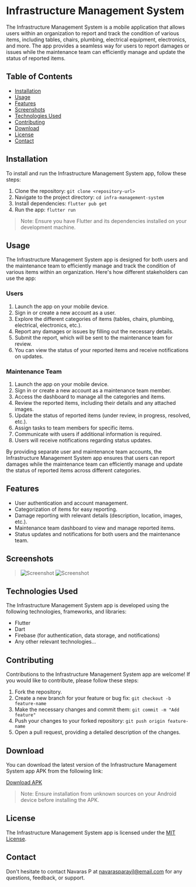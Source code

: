 # Infrastructure Management System

The Infrastructure Management System is a mobile application that allows users within an organization to report and track the condition of various items, including tables, chairs, plumbing, electrical equipment, electronics, and more. The app provides a seamless way for users to report damages or issues while the maintenance team can efficiently manage and update the status of reported items.

## Table of Contents
- [Installation](#installation)
- [Usage](#usage)
- [Features](#features)
- [Screenshots](#screenshots)
- [Technologies Used](#technologies-used)
- [Contributing](#contributing)
- [Download](#download)
- [License](#license)
- [Contact](#contact)

## Installation

To install and run the Infrastructure Management System app, follow these steps:

1. Clone the repository: `git clone <repository-url>`
2. Navigate to the project directory: `cd infra-management-system`
3. Install dependencies: `flutter pub get`
4. Run the app: `flutter run`

> Note: Ensure you have Flutter and its dependencies installed on your development machine.

## Usage

The Infrastructure Management System app is designed for both users and the maintenance team to efficiently manage and track the condition of various items within an organization. Here's how different stakeholders can use the app:

### Users

1. Launch the app on your mobile device.
2. Sign in or create a new account as a user.
3. Explore the different categories of items (tables, chairs, plumbing, electrical, electronics, etc.).
4. Report any damages or issues by filling out the necessary details.
5. Submit the report, which will be sent to the maintenance team for review.
6. You can view the status of your reported items and receive notifications on updates.

### Maintenance Team

1. Launch the app on your mobile device.
2. Sign in or create a new account as a maintenance team member.
3. Access the dashboard to manage all the categories and items.
4. Review the reported items, including their details and any attached images.
5. Update the status of reported items (under review, in progress, resolved, etc.).
6. Assign tasks to team members for specific items.
7. Communicate with users if additional information is required.
8. Users will receive notifications regarding status updates.

By providing separate user and maintenance team accounts, the Infrastructure Management System app ensures that users can report damages while the maintenance team can efficiently manage and update the status of reported items across different categories.



## Features

- User authentication and account management.
- Categorization of items for easy reporting.
- Damage reporting with relevant details (description, location, images, etc.).
- Maintenance team dashboard to view and manage reported items.
- Status updates and notifications for both users and the maintenance team.

## Screenshots

> ![Screenshot](screenshots/screenshot.png)
> ![Screenshot](screenshots/screenshot.png)



## Technologies Used

The Infrastructure Management System app is developed using the following technologies, frameworks, and libraries:

- Flutter
- Dart
- Firebase (for authentication, data storage, and notifications)
- Any other relevant technologies...

## Contributing

Contributions to the Infrastructure Management System app are welcome! If you would like to contribute, please follow these steps:

1. Fork the repository.
2. Create a new branch for your feature or bug fix: `git checkout -b feature-name`
3. Make the necessary changes and commit them: `git commit -m "Add feature"`
4. Push your changes to your forked repository: `git push origin feature-name`
5. Open a pull request, providing a detailed description of the changes.

## Download

You can download the latest version of the Infrastructure Management System app APK from the following link:

[Download APK](https://github.com/NavarasP/AIMS-Fliutterapp/blob/main/build/app/outputs/apk/release/app-release.apk)

> Note: Ensure installation from unknown sources on your Android device before installing the APK.


## License

The Infrastructure Management System app is licensed under the [MIT License](LICENSE).

## Contact

Don't hesitate to contact Navaras P at navarasparayil@email.com for any questions, feedback, or support.
